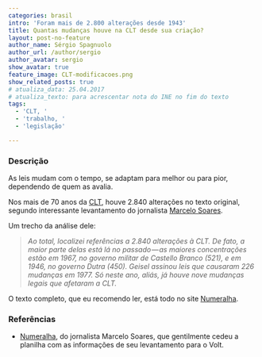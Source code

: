 ```yaml
---
categories: brasil
intro: 'Foram mais de 2.800 alterações desde 1943'
title: Quantas mudanças houve na CLT desde sua criação?
layout: post-no-feature
author_name: Sérgio Spagnuolo
author_url: /author/sergio
author_avatar: sergio
show_avatar: true
feature_image: CLT-modificacoes.png
show_related_posts: true
# atualiza_data: 25.04.2017
# atualiza_texto: para acrescentar nota do INE no fim do texto
tags:
  - 'CLT, '
  - 'trabalho, '
  - 'legislação'

---
```



### Descrição

As leis mudam com o tempo, se adaptam para melhor ou para pior, dependendo de quem as avalia.

Nos mais de 70 anos da [CLT](www.planalto.gov.br/ccivil_03/decreto-lei/Del5452.htm), houve 2.840 alterações no texto original, segundo interessante levantamento do jornalista [Marcelo Soares](https://twitter.com/msoares).

Um trecho da análise dele:

> *Ao total, localizei referências a 2.840 alterações à CLT. De fato, a maior parte delas está lá no passado — as maiores concentrações estão em 1967, no governo militar de Castello Branco (521), e em 1946, no governo Dutra (450). Geisel assinou leis que causaram 226 mudanças em 1977. Só neste ano, aliás, já houve nove mudanças legais que afetaram a CLT.*

O texto completo, que eu recomendo ler, está todo no site [Numeralha](https://medium.com/numeralha/os-n%C3%BAmeros-das-mudan%C3%A7as-da-clt-at%C3%A9-hoje-14aa3b4c1c6f).


### Referências

- [Numeralha](https://medium.com/numeralha/os-n%C3%BAmeros-das-mudan%C3%A7as-da-clt-at%C3%A9-hoje-14aa3b4c1c6f), do jornalista Marcelo Soares, que gentilmente cedeu a planilha com as informações de seu levantamento para o Volt.
